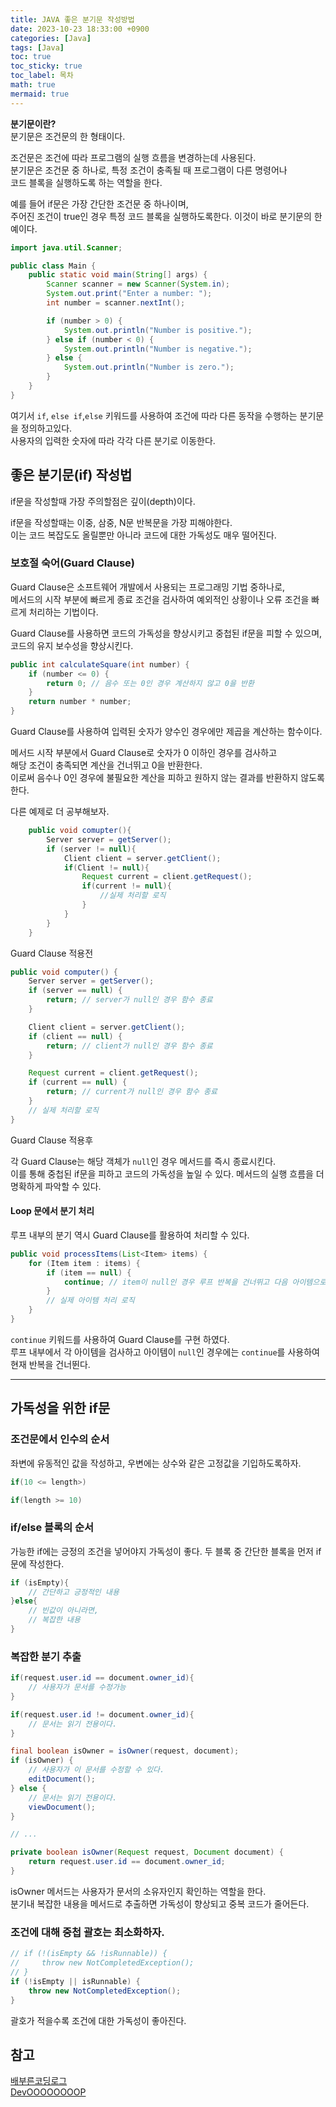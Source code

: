 ```yaml
---
title: JAVA 좋은 분기문 작성방법
date: 2023-10-23 18:33:00 +0900
categories: [Java]
tags: [Java]
toc: true
toc_sticky: true
toc_label: 목차
math: true
mermaid: true
---
```

**분기문이란?**   
분기문은 조건문의 한 형태이다.

조건문은 조건에 따라 프로그램의 실행 흐름을 변경하는데 사용된다.   
분기문은 조건문 중 하나로, 특정 조건이 충족될 때 프로그램이 다른 명령어나   
코드 블록을 실행하도록 하는 역할을 한다.

예를 들어 if문은 가장 간단한 조건문 중 하나이며,   
주어진 조건이 true인 경우 특정 코드 블록을 실행하도록한다. 이것이 바로 분기문의 한 예이다.

```java
import java.util.Scanner;

public class Main {
    public static void main(String[] args) {
        Scanner scanner = new Scanner(System.in);
        System.out.print("Enter a number: ");
        int number = scanner.nextInt();

        if (number > 0) {
            System.out.println("Number is positive.");
        } else if (number < 0) {
            System.out.println("Number is negative.");
        } else {
            System.out.println("Number is zero.");
        }
    }
}
```

여기서 `if`, `else if`,`else` 키워드를 사용하여 조건에 따라 다른 동작을 수행하는 분기문을 정의하고있다.   
사용자의 입력한 숫자에 따라 각각 다른 분기로 이동한다.

## 좋은 분기문(if) 작성법
if문을 작성할때 가장 주의할점은 깊이(depth)이다. 

if문을 작성할때는 이중, 삼중, N문 반복문을 가장 피해야한다.  
이는 코드 복잡도도 올릴뿐만 아니라 코드에 대한 가독성도 매우 떨어진다.

### 보호절 숙어(Guard Clause)
Guard Clause은 소프트웨어 개발에서 사용되는 프로그래밍 기법 중하나로,   
메서드의 시작 부분에 빠르게 종료 조건을 검사하여 예외적인 상황이나 오류 조건을 빠르게 처리하는 기법이다.

Guard Clause를 사용하면 코드의 가독성을 향상시키고 중첩된 if문을 피할 수 있으며, 코드의 유지 보수성을 향상시킨다.

```java
public int calculateSquare(int number) {
    if (number <= 0) {
        return 0; // 음수 또는 0인 경우 계산하지 않고 0을 반환
    }
    return number * number;
}
```

Guard Clause를 사용하여 입력된 숫자가 양수인 경우에만 제곱을 계산하는 함수이다.   

메서드 시작 부분에서 Guard Clause로 숫자가 0 이하인 경우를 검사하고    
해당 조건이 충족되면 계산을 건너뛰고 0을 반환한다.   
이로써 음수나 0인 경우에 불필요한 계산을 피하고 원하지 않는 결과를 반환하지 않도록 한다.

다른 예제로 더 공부해보자.

```java
    public void comupter(){
        Server server = getServer();
        if (server != null){
            Client client = server.getClient();
            if(Client != null){
                Request current = client.getRequest();
                if(current != null){
                    //실제 처리할 로직
                }
            }
        }
    }
```
Guard Clause 적용전

```java
public void computer() {
    Server server = getServer();
    if (server == null) {
        return; // server가 null인 경우 함수 종료
    }

    Client client = server.getClient();
    if (client == null) {
        return; // client가 null인 경우 함수 종료
    }

    Request current = client.getRequest();
    if (current == null) {
        return; // current가 null인 경우 함수 종료
    }
    // 실제 처리할 로직
}
```

Guard Clause 적용후

각 Guard Clause는 해당 객체가 `null`인 경우 메서드를 즉시 종료시킨다.   
이를 통해 중첩된 if문을 피하고 코드의 가독성을 높일 수 있다. 메서드의 실행 흐름을 더 명확하게 파악할 수 있다.

#### Loop 문에서 분기 처리
루프 내부의 분기 역시 Guard Clause를 활용하여 처리할 수 있다.
```java
public void processItems(List<Item> items) {
    for (Item item : items) {
        if (item == null) {
            continue; // item이 null인 경우 루프 반복을 건너뛰고 다음 아이템으로 진행
        }
        // 실제 아이템 처리 로직
    }
}
```
`continue` 키워드를 사용하여 Guard Clause를 구현 하였다.   
루프 내부에서 각 아이템을 검사하고 아이템이 `null`인 경우에는 `continue`를 사용하여 현재 반복을 건너뛴다.

---

## 가독성을 위한 if문

### 조건문에서 인수의 순서
좌변에 유동적인 값을 작성하고, 우변에는 상수와 같은 고정값을 기입하도록하자.
```java
if(10 <= length>) 
```

```java
if(length >= 10)
```

### if/else 블록의 순서
가능한 if에는 긍정의 조건을 넣어야지 가독성이 좋다.
두 블록 중 간단한 블록을 먼저 if문에 작성한다.
```java
if (isEmpty){
    // 간단하고 긍정적인 내용
}else{
    // 빈값이 아니라면,
    // 복잡한 내용
}
```

### 복잡한 분기 추출
```java
if(request.user.id == document.owner_id){
    // 사용자가 문서를 수정가능
}

if(request.user.id != document.owner_id){
    // 문서는 읽기 전용이다.
}
```

```java
final boolean isOwner = isOwner(request, document);
if (isOwner) {
    // 사용자가 이 문서를 수정할 수 있다.
    editDocument();
} else {
    // 문서는 읽기 전용이다.
    viewDocument();
}

// ...

private boolean isOwner(Request request, Document document) {
    return request.user.id == document.owner_id;
}
```

isOwner 메서드는 사용자가 문서의 소유자인지 확인하는 역할을 한다.   
분기내 복잡한 내용을 메서드로 추출하면 가독성이 향상되고 중복 코드가 줄어든다.


### 조건에 대해 중첩 괄호는 최소화하자.
```java
// if (!(isEmpty && !isRunnable)) { 
//     throw new NotCompletedException();
// }
if (!isEmpty || isRunnable) {
	throw new NotCompletedException();
}
```
괄호가 적을수록 조건에 대한 가독성이 좋아진다.

## 참고
[배부른코딩로그](https://codify.tistory.com/137#head5)   
[DevOOOOOOOOP](https://redutan.github.io/2016/04/01/good-if)
